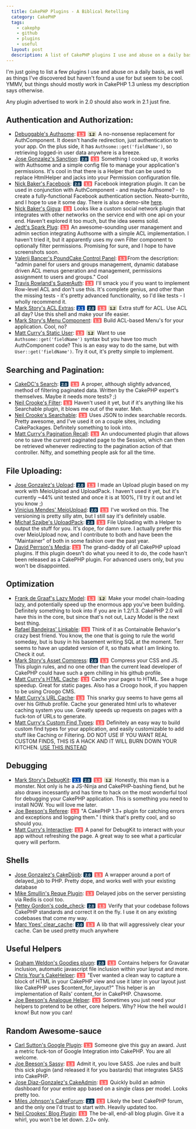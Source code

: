 ```yaml
---
  title: CakePHP Plugins - A Biblical Retelling
  category: CakePHP
  tags:
    - cakephp
    - github
    - plugins
    - useful
  layout: post
  description: A list of CakePHP plugins I use and abuse on a daily basis, as well as things I've discovered but haven't found a use for but seem to be cool.
---
```


I'm just going to list a few plugins I use and abuse on a daily basis, as well as things I've discovered but haven't found a use for but seem to be cool. YMMV, but things should mostly work in CakePHP 1.3 unless my description says otherwise.

Any plugin advertised to work in 2.0 should also work in 2.1 just fine.

## Authentication and Authorization:

- [Debuggable's Authsome](https://github.com/felixge/cakephp-authsome): <a href="https://github.com/felixge/cakephp-authsome" class="cake-version version-13">1.3</a> <a href="https://github.com/felixge/cakephp-authsome" class="cake-version version-12">1.2</a> A no-nonsense replacement for AuthComponent. It doesn't handle redirection, just authentication to your app. On the plus side, it has `Authsome::get('fieldName')`, so retrieving logged-in user data anywhere is a breeze.
- [Jose Gonzalez's Sanction](https://github.com/josegonzalez/sanction): <a href="https://github.com/josegonzalez/sanction/tree/2.0" class="cake-version version-20">2.0</a> <a href="https://github.com/josegonzalez/sanction" class="cake-version version-13">1.3</a> Something I cooked up, it works with Authsome and a simple config file to manage your application's permissions. It's cool in that there is a Helper that can be used to replace HtmlHelper and jacks into your Permission configuration file.
- [Nick Baker's Facebook](https://github.com/webtechnick/CakePHP-Facebook-Plugin): <a href="https://github.com/webtechnick/CakePHP-Facebook-Plugin/tree/cakephp2.0" class="cake-version version-20">2.0</a> <a href="https://github.com/webtechnick/CakePHP-Facebook-Plugin" class="cake-version version-13">1.3</a> Facebook integration plugin. It can be used in conjunction with AuthComponent - and maybe Authsome? - to create a fully-functional Facebook authentication section. Neato-burrito, and I hope to use it some day. There is also a demo-site [here](http://facebook.webtechnick.com/).
- [Nick Baker's Gigya](https://github.com/webtechnick/CakePHP-Gigya-Plugin): <a href="https://github.com/webtechnick/CakePHP-Gigya-Plugin" class="cake-version version-13">1.3</a> Looks like a custom social network plugin that integrates with other networks on the service end with one api on your end. Haven't explored it too much, but the idea seems solid.
- [Jedt's Spark Plug](https://github.com/jedt/spark_plug): <a href="https://github.com/jedt/spark_plug" class="cake-version version-13">1.3</a> An awesome-sounding user management and admin section integrating Authsome with a simple ACL implementation. I haven't tried it, but it apparently uses my own Filter component to optionally filter permissions. Promising for sure, and I hope to have screenshots soon.
- [Valerij Bancer's PoundCake Control Panel](http://sourceforge.net/projects/bancer/): <a href="http://sourceforge.net/projects/bancer/" class="cake-version version-13">1.3</a>From the description: "admin panel for users and groups management, dynamic database driven ACL menus generation and management, permissions assignment to users and groups."  Cool
- [Travis Rowland's SuperAuth](https://github.com/Theaxiom/SuperAuth): <a href="https://github.com/Theaxiom/SuperAuth" class="cake-version version-13">1.3</a> I'll smack you if you want to implement Row-level ACL and don't use this. It's complete genius, and other than the missing tests - it's pretty advanced functionality, so I'd like tests - I wholly recommend it.
- [Mark Story's ACL Extras](https://github.com/markstory/acl_extras): <a href="https://github.com/markstory/acl_extras" class="cake-version version-21">2.1</a> <a href="https://github.com/markstory/acl_extras/tree/2.0" class="cake-version version-20">2.0</a> <a href="https://github.com/markstory/acl_extras/tree/1.3" class="cake-version version-13">1.3</a> <a href="https://github.com/markstory/acl_extras/tree/1.0" class="cake-version version-12">1.2</a> Extra stuff for ACL. Use ACL all day? Use this shell and make your life easier.
- [Mark Story's Menu Component](https://github.com/markstory/cakephp_menu_component): <a href="https://github.com/markstory/cakephp_menu_component" class="cake-version version-13">1.3</a> Build ACL-based Menu's for your application. Cool, no?
- [Matt Curry's Static User](https://github.com/mcurry/cakephp_static_user): <a href="https://github.com/mcurry/cakephp_static_user" class="cake-version version-13">1.3</a> <a href="https://github.com/mcurry/cakephp_static_user" class="cake-version version-12">1.2</a> Want to use `Authsome::get('fieldName')` syntax but you have too much AuthComponent code? This is an easy way to do the same, but with `User::get('fieldName')`. Try it out, it's pretty simple to implement.

## Searching and Pagination:

- [CakeDC's Search](https://github.com/CakeDC/Search): <a href="https://github.com/CakeDC/search/tree/2.0" class="cake-version version-20">2.0</a> <a href="https://github.com/CakeDC/search/tree/1.3" class="cake-version version-13">1.3</a> A proper, although slightly advanced, method of filtering paginated data. Written by the CakePHP expert's themselves. Maybe it needs more tests? ;)
- [Neil Crooke's Filter](https://github.com/neilcrookes/filter): <a href="https://github.com/neilcrookes/filter" class="cake-version version-13">1.3</a> Haven't used it yet, but if it's anything like his Searchable plugin, it blows me out of the water. Meh.
- [Neil Crooke's Searchable](https://github.com/neilcrookes/searchable): <a href="https://github.com/neilcrookes/searchable" class="cake-version version-13">1.3</a> Uses JSON to index searchable records. Pretty awesome, and I've used it on a couple sites, including CakePackages. Definitely something to look into.
- [Matt Curry's Pagination Recall](https://github.com/mcurry/pagination_recall): <a href="https://github.com/mcurry/pagination_recall" class="cake-version version-13">1.3</a> An undocumented plugin that allows one to save the current paginated page to the Session, which can then be retrieved whenever redirecting to the pagination action of that controller. Nifty, and something people ask for all the time.

## File Uploading:

- [Jose Gonzalez's Upload](https://github.com/josegonzalez/upload): <a href="https://github.com/josegonzalez/upload/tree/2.0" class="cake-version version-20">2.0</a> <a href="https://github.com/josegonzalez/upload" class="cake-version version-13">1.3</a> I made an Upload plugin based on my work with MeioUpload and UploadPack. I haven't used it yet, but it's currently ~44% unit tested and once it is at 100%, I'll try it out and let you know ;)
- [Vinicius Mendes' MeioUpload](https://github.com/jrbasso/MeioUpload): <a href="https://github.com/jrbasso/MeioUpload" class="cake-version version-20">2.0</a> <a href="https://github.com/jrbasso/MeioUpload/tree/3.0" class="cake-version version-13">1.3</a> I've worked on this. The versioning is pretty silly atm, but I still say it's definitely usable.
- [Michał Szajbe's UploadPack](https://github.com/szajbus/uploadpack): <a href="https://github.com/szajbus/uploadpack" class="cake-version version-20">2.0</a> <a href="https://github.com/szajbus/uploadpack/tree/ee60f66fe7e09ad313fddd9c9ca168ea744c92aa" class="cake-version version-13">1.3</a> File Uploading with a Helper to output the stuff for you. It's dope, for damn sure. I actually prefer this over MeioUpload now, and I contribute to both and have been the "Maintainer" of both in some fashion over the past year.
- [David Perrson's Media](https://github.com/davidpersson/media): <a href="https://github.com/davidpersson/media" class="cake-version version-13">1.3</a> The grand-daddy of all CakePHP upload plugins. If this plugin doesn't do what you need it to do, the code hasn't been released as a CakePHP plugin. For advanced users only, but you won't be disappointed.

## Optimization

- [Frank de Graaf's Lazy Model](https://github.com/Phally/lazy_model): <a href="https://github.com/Phally/lazy_model" class="cake-version version-13">1.3</a> <a href="https://github.com/Phally/lazy_model" class="cake-version version-12">1.2</a> Make your model chain-loading lazy, and potentially speed up the enormous app you've been building. Definitely something to look into if you are in 1.2/1.3. CakePHP 2.0 will have this in the core, but since that's not out, Lazy Model is the next best thing.
- [Rafael Bandeiras' Linkable](https://github.com/Terr/linkable): <a href="https://github.com/Terr/linkable" class="cake-version version-13">1.3</a> Think of it as Containable Behavior's crazy best friend. You know, the one that is going to rule the world someday, but is busy in his basement writing SQL at the moment. Terr seems to have an updated version of it, so thats what I am linking to. Check it out.
- [Mark Story's Asset Compress](https://github.com/markstory/asset_compress): <a href="https://github.com/markstory/asset_compress" class="cake-version version-20">2.0</a> <a href="https://github.com/markstory/asset_compress/tree/1.3" class="cake-version version-13">1.3</a> Compress your CSS and JS. This plugin rules, and no one other than the current lead developer of CakePHP could have such a gem chilling in his github profile.
- [Matt Curry's HTML Cache](https://github.com/mcurry/html_cache): <a href="https://github.com/mcurry/html_cache" class="cake-version version-13">1.3</a> Cache your pages to HTML. See a huge speedup. Great for static pages. Also has a Croogo hook, if you happen to be using Croogo CMS.
- [Matt Curry's URL Cache](https://github.com/mcurry/url_cache): <a href="https://github.com/mcurry/url_cache" class="cake-version version-13">1.3</a> This snarky guy seems to have gems all over his Github profile. Cache your generated html urls to whatever caching system you use. Greatly speeds up requests on pages with a fuck-ton of URLs to generate.
- [Matt Curry's Custom Find Types](https://github.com/mcurry/find): <a href="https://github.com/mcurry/find" class="cake-version version-13">1.3</a> Definitely an easy way to build custom find types for your application, and easily customizable to add stuff like Caching or Filtering. DO NOT USE IF YOU WANT REAL CUSTOM FINDS, THIS IS A HACK AND IT WILL BURN DOWN YOUR KITCHEN. [USE THIS INSTEAD](https://github.com/josegonzalez/documentation/blob/master/03-good-cake/01-models.textile)

## Debugging

- [Mark Story's DebugKit](https://github.com/cakephp/debug_kit): <a href="https://github.com/cakephp/debug_kit" class="cake-version version-21">2.1</a> <a href="https://github.com/cakephp/debug_kit/tree/0b21dae47edef4a17d41f74fa72d2ed9c734b7c4" class="cake-version version-20">2.0</a> <a href="https://github.com/cakephp/debug_kit/tree/1.3" class="cake-version version-13">1.3</a> <a href="https://github.com/cakephp/debug_kit/tree/1.2" class="cake-version version-12">1.2</a> Honestly, this man is a monster. Not only is he a JS-Ninja and CakePHP-bashing fiend, but he also draws incessantly and has time to hack on the most wonderful tool for debugging your CakePHP application. This is something you need to install NOW. You will love me later.
- [Joe Beeson's Referee](https://github.com/joebeeson/referee): <a href="https://github.com/joebeeson/referee" class="cake-version version-13">1.3</a> "A CakePHP 1.3+ plugin for catching errors and exceptions and logging them." I think that's pretty cool, and so should you.
- [Matt Curry's Interactive](https://github.com/mcurry/interactive): <a href="https://github.com/mcurry/interactive" class="cake-version version-13">1.3</a> A panel for DebugKit to interact with your app without refreshing the page. A great way to see what a particular query will perform.

## Shells

- [Jose Gonzalez's CakeDjjob](https://github.com/josegonzalez/cake_djjob): <a href="https://github.com/josegonzalez/cake_djjob/tree/2.0" class="cake-version version-20">2.0</a> <a href="https://github.com/josegonzalez/cake_djjob" class="cake-version version-13">1.3</a> A wrapper around a port of delayed_job to PHP. Pretty dope, and works well with your existing database
- [Mike Smullin's Reque Plugin](https://github.com/mikesmullin/CakePHP-PHP-Resque-Plugin): <a href="https://github.com/mikesmullin/CakePHP-PHP-Resque-Plugin" class="cake-version version-13">1.3</a> Delayed jobs on the server persisting via Redis is cool too.
- [Pettey Gordon's code_check](https://github.com/petteyg/code_check): <a href="https://github.com/petteyg/code_check" class="cake-version version-20">2.0</a> <a href="https://github.com/petteyg/code_check/tree/1.x" class="cake-version version-13">1.3</a> Verify that your codebase follows CakePHP standards and correct it on the fly. I use it on any existing codebases that come my way.
- [Marc Ypes' clear_cache](https://github.com/ceeram/clear_cache): <a href="https://github.com/ceeram/clear_cache" class="cake-version version-20">2.0</a> <a href="https://github.com/ceeram/clear_cache/tree/1.3" class="cake-version version-13">1.3</a> A lib that will aggressively clear your cache. Can be used pretty much anywhere

## Useful Helpers

- [Graham Weldon's Goodies plugn](https://github.com/predominant/goodies): <a href="https://github.com/predominant/goodies" class="cake-version version-20">2.0</a> <a href="https://github.com/predominant/goodies/tree/1.3" class="cake-version version-13">1.3</a> Contains helpers for Gravatar inclusion, automatic javascript file inclusion within your layout and more.
- [Chris Your's CakeHelper](http://snipt.net/chrisyour/cakephp-content_for-capture-html-block-for-layout/): <a href="http://snipt.net/chrisyour/cakephp-content_for-capture-html-block-for-layout/" class="cake-version version-13">1.3</a> "Ever wanted a clean way to capture a block of HTML in your CakePHP view and use it later in your layout just like CakePHP uses $content_for_layout?" This helper is an implementation of Rails' content_for in CakePHP. Chawsome.
- [Joe Beeson's Analogue Helper](https://github.com/joebeeson/analogue): <a href="https://github.com/joebeeson/analogue" class="cake-version version-13">1.3</a> Sometimes you just need your helpers to pretend to be other, core helpers. Why? How the hell would I know! But now you can!

## Random Awesome-sauce

- [Carl Sutton's Google Plugin](https://github.com/dogmatic69/cakephp_google_plugin): <a href="https://github.com/dogmatic69/cakephp_google_plugin" class="cake-version version-13">1.3</a> Someone give this guy an award. Just a metric fuck-ton of Google Integration into CakePHP. You are all welcome.
- [Joe Beeson's Sassy](https://github.com/joebeeson/sassy): <a href="https://github.com/joebeeson/sassy" class="cake-version version-13">1.3</a> Admit it, you love SASS. Joe rules and built this sick plugin (and released it for you bastards) that integrates SASS into CakePHP.
- [Jose Diaz-Gonzalez's CakeAdmin](https://github.com/josegonzalez/cake_admin): <a href="https://github.com/josegonzalez/cake_admin" class="cake-version version-13">1.3</a> Quickly build an admin dashboard for your entire app based on a single class per model. Looks pretty too.
- [Miles Johnson's CakeForum](https://github.com/milesj/cake-forum): <a href="https://github.com/milesj/cake-forum" class="cake-version version-20">2.0</a> <a href="https://github.com/milesj/cake-forum/tree/2.x" class="cake-version version-13">1.3</a> Likely the best CakePHP forum, and the only one I'd trust to start with. Heavily updated too.
- [Neil Crookes' Blog Plugin](https://github.com/neilcrookes/CakePHP-Blog-Plugin): <a href="https://github.com/neilcrookes/CakePHP-Blog-Plugin" class="cake-version version-13">1.3</a> The be-all, end-all blog plugin. Give it a whirl, you won't be  let down. 2.0+ only.

<style>
.cake-version {
  border-radius: 2px;
  display: inline-block;
  font-family: Helvetica, arial, freesans, clean, sans-serif;
  font-size: 11px;
  font-weight: bold;
  padding: 2px 4px 0px 4px;
  margin-right: 2px;
  text-decoration: none;
}
.cake-version.version-21 {
  background-color: #0951AF;
}
.cake-version.version-20 {
  background-color: #0F3957;
}
.cake-version.version-13 {
  background-color: #FB6C6C;
}
.cake-version.version-12 {
  background-color: #DDDEC6;
  color: #000;
}
a.cake-version {
  color: #fff;
}
</style>